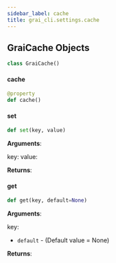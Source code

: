 ```yaml
---
sidebar_label: cache
title: grai_cli.settings.cache
---
```


## GraiCache Objects

```python
class GraiCache()
```



#### cache

```python
@property
def cache()
```



#### set

```python
def set(key, value)
```

**Arguments**:

  key:
  value:


**Returns**:



#### get

```python
def get(key, default=None)
```

**Arguments**:

  key:
- `default` - (Default value = None)


**Returns**:
